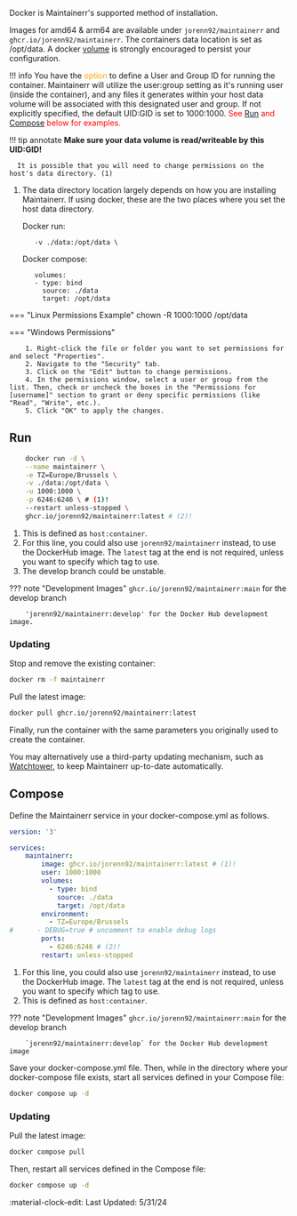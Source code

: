 Docker is Maintainerr's supported method of installation.

Images for amd64 & arm64 are available under `jorenn92/maintainerr` and `ghcr.io/jorenn92/maintainerr`.
The containers data location is set as /opt/data. A docker [volume][tooltip] is strongly encouraged to persist your configuration.

[tooltip]: https://docs.docker.com/storage/volumes/#start-a-container-with-a-volume "Click here to be taken to the Docker documentation page on volumes."


!!! info
    You have the <font color="orange"> option </font> to define a User and Group ID for running the container. Maintainerr will utilize the user:group setting as it's running user (inside the container), and any files it generates within your host data volume will be associated with this designated user and group. If not explicitly specified, the default UID:GID is set to 1000:1000.
    <font color="red">See [Run](#run) and [Compose](#compose) below for examples.</font>

!!! tip annotate
      **Make sure your data volume is read/writeable by this UID:GID!**

      It is possible that you will need to change permissions on the host's data directory. (1)

1. The data directory location largely depends on how you are installing Maintainerr. If using docker, these are the two places where you set the host data directory.

    Docker run:

          -v ./data:/opt/data \ 

    Docker compose: 

          volumes:
          - type: bind
            source: ./data
            target: /opt/data

=== "Linux Permissions Example"
          chown -R 1000:1000 /opt/data

=== "Windows Permissions"
	
		1. Right-click the file or folder you want to set permissions for and select "Properties".
		2. Navigate to the "Security" tab.
		3. Click on the "Edit" button to change permissions.
		4. In the permissions window, select a user or group from the list. Then, check or uncheck the boxes in the "Permissions for [username]" section to grant or deny specific permissions (like "Read", "Write", etc.).
		5. Click "OK" to apply the changes.


## Run
``` {.bash .annotate}
    docker run -d \
    --name maintainerr \
    -e TZ=Europe/Brussels \
    -v ./data:/opt/data \
    -u 1000:1000 \
    -p 6246:6246 \ # (1)!
    --restart unless-stopped \
    ghcr.io/jorenn92/maintainerr:latest # (2)!
```

1. This is defined as `host:container`.
2. For this line, you could also use `jorenn92/maintainerr` instead, to use the DockerHub image. The `latest` tag at the end is not required, unless you want to specify which tag to use.
3. The develop branch could be unstable.

??? note "Development Images"
        `ghcr.io/jorenn92/maintainerr:main` for the develop branch

        'jorenn92/maintainerr:develop' for the Docker Hub development image.

### Updating

Stop and remove the existing container:

```bash
docker rm -f maintainerr
```

Pull the latest image:

```bash
docker pull ghcr.io/jorenn92/maintainerr:latest
```

Finally, run the container with the same parameters you originally used to create the container.

You may alternatively use a third-party updating mechanism, such as [Watchtower](https://github.com/containrrr/watchtower), to keep Maintainerr up-to-date automatically.

## Compose

Define the Maintainerr service in your docker-compose.yml as follows.

``` {.yaml .annotate}
version: '3'

services:
    maintainerr:
        image: ghcr.io/jorenn92/maintainerr:latest # (1)!
        user: 1000:1000
        volumes:
          - type: bind
            source: ./data
            target: /opt/data
        environment:
          - TZ=Europe/Brussels
#      - DEBUG=true # uncomment to enable debug logs
        ports:
          - 6246:6246 # (2)!
        restart: unless-stopped
```

1. For this line, you could also use `jorenn92/maintainerr` instead, to use the DockerHub image. The `latest` tag at the end is not required, unless you want to specify which tag to use.
2. This is defined as `host:container`.

??? note "Development Images"
        `ghcr.io/jorenn92/maintainerr:main` for the develop branch
        
        `jorenn92/maintainerr:develop` for the Docker Hub development image

Save your docker-compose.yml file.
Then, while in the directory where your docker-compose file exists, start all services defined in your Compose file:

```bash
docker compose up -d
```

### Updating

Pull the latest image:

```bash
docker compose pull
```

Then, restart all services defined in the Compose file:

```bash
docker compose up -d
```

:material-clock-edit: Last Updated: 5/31/24
